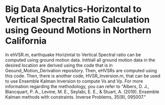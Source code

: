 # Big Data Analytics-Horizontal to Vertical Spectral Ratio Calculation using Geound Motions in Northern California

In ehVSR.m, earthquake Horizintal to Vertical Spectral ratio can be computed using ground motion data. Intitiall all ground motion data in the desired location are derived using the code that is in Geound_Motion_Derivation repository. Then, eHVSRs are computed using this code.
Then, there is another code, HVSR_Inversion.m, that can be used to use Ensemble Kalman Inversion to compute Vs and Vp. For more information regarding the methodology, you can refer to "Albers, D. J., Blancquart, P. A., Levine, M. E., Seylabi, E. E., & Stuart, A. (2019). Ensemble Kalman methods with constraints. Inverse Problems, 35(9), 095007."
